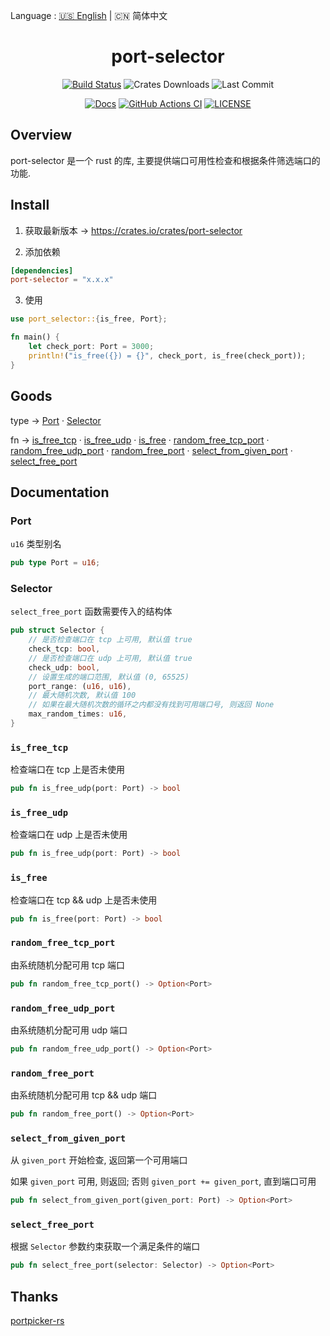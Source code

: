 Language : [🇺🇸 English](./README.md) | 🇨🇳 简体中文

<h1 align="center">port-selector</h1>
<div align="center">
    
[![Build Status](https://img.shields.io/crates/v/port-selector)](https://crates.io/crates/port-selector)
![Crates Downloads](https://img.shields.io/crates/d/port-selector)
![Last Commit](https://img.shields.io/github/last-commit/ZingerLittleBee/port-selector-rs)
    
</div>
<div align="center">
    
[![Docs](https://img.shields.io/docsrs/port-selector)](https://docs.rs/port-selector/0.1.1/port_selector/)
[![GitHub Actions CI](https://img.shields.io/github/workflow/status/ZingerLittleBee/port-selector-rs/Test%20CI)](https://github.com/ZingerLittleBee/port-selector-rs/actions)
[![LICENSE](https://img.shields.io/crates/l/port-selector)](./LICENSE)
    
</div>

## Overview

port-selector 是一个 rust 的库, 主要提供端口可用性检查和根据条件筛选端口的功能.

## Install
1. 获取最新版本 -> https://crates.io/crates/port-selector

2. 添加依赖
```toml
[dependencies]
port-selector = "x.x.x"
```

3. 使用
```rust
use port_selector::{is_free, Port};

fn main() {
    let check_port: Port = 3000;
    println!("is_free({}) = {}", check_port, is_free(check_port));
}
```

## Goods
type -> [Port](#port) · [Selector](#selector) 

fn -> [is_free_tcp](#is_free_tcp) · [is_free_udp](#is_free_udp) · [is_free](#is_free) · [random_free_tcp_port](#random_free_tcp_port) · [random_free_udp_port](#random_free_udp_port) · [random_free_port](#random_free_port) · [select_from_given_port](#select_from_given_port) · [select_free_port](#select_free_port)


## Documentation
### Port
`u16` 类型别名
```rust
pub type Port = u16;
```

### Selector
`select_free_port` 函数需要传入的结构体
```rust
pub struct Selector {
    // 是否检查端口在 tcp 上可用, 默认值 true
    check_tcp: bool,
    // 是否检查端口在 udp 上可用, 默认值 true
    check_udp: bool,
    // 设置生成的端口范围, 默认值 (0, 65525)
    port_range: (u16, u16),
    // 最大随机次数, 默认值 100
    // 如果在最大随机次数的循环之内都没有找到可用端口号, 则返回 None
    max_random_times: u16,
}
```

### `is_free_tcp`
检查端口在 tcp 上是否未使用
```rust
pub fn is_free_udp(port: Port) -> bool
```

### `is_free_udp`
检查端口在 udp 上是否未使用
```rust
pub fn is_free_udp(port: Port) -> bool
```

### `is_free`
检查端口在 tcp && udp 上是否未使用
```rust
pub fn is_free(port: Port) -> bool
```

### `random_free_tcp_port`
由系统随机分配可用 tcp 端口
```rust
pub fn random_free_tcp_port() -> Option<Port>
```

### `random_free_udp_port`
由系统随机分配可用 udp 端口
```rust
pub fn random_free_udp_port() -> Option<Port>
```

### `random_free_port`
由系统随机分配可用 tcp && udp 端口
```rust
pub fn random_free_port() -> Option<Port>
```

### `select_from_given_port`
从 `given_port` 开始检查, 返回第一个可用端口

如果 `given_port` 可用, 则返回; 否则 `given_port += given_port`, 直到端口可用
```rust
pub fn select_from_given_port(given_port: Port) -> Option<Port>
```

### `select_free_port`
根据 `Selector` 参数约束获取一个满足条件的端口
```rust
pub fn select_free_port(selector: Selector) -> Option<Port>
```

## Thanks
[portpicker-rs](https://github.com/Dentosal/portpicker-rs)
